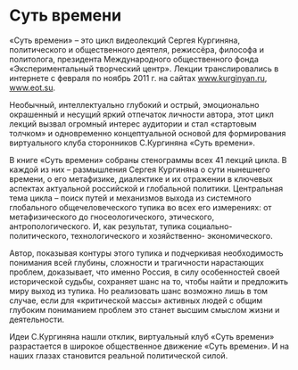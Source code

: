 # Суть времени

«Суть времени» – это цикл видеолекций Сергея Кургиняна, политического и общественного деятеля, режиссёра, философа и политолога, президента Международного общественного фонда «Экспериментальный творческий центр». Лекции транслировались в интернете с февраля по ноябрь 2011 г. на сайтах www.kurginyan.ru, www.eot.su.

Необычный, интеллектуально глубокий и острый, эмоционально окрашенный и несущий яркий отпечаток личности автора, этот цикл лекций вызвал огромный интерес аудитории и стал «стартовым толчком» и одновременно концептуальной основой для формирования виртуального клуба сторонников С.Кургиняна «Суть времени».

В книге «Суть времени» собраны стенограммы всех 41 лекций цикла. В каждой из них – размышления Сергея Кургиняна о сути нынешнего времени, о его метафизике, диалектике и их отражении в ключевых аспектах актуальной российской и глобальной политики. Центральная тема цикла – поиск путей и механизмов выхода из системного глобального общечеловеческого тупика во всех его измерениях: от метафизического до гносеологического, этического, антропологического. И, как результат, тупика социально-политического, технологического и хозяйственно- экономического.

Автор, показывая контуры этого тупика и подчеркивая необходимость понимания всей глубины, сложности и трагичности нарастающих проблем, доказывает, что именно Россия, в силу особенностей своей исторической судьбы, сохраняет шанс на то, чтобы найти и предложить миру выход из тупика. Но реализовать шанс возможно лишь в том случае, если для «критической массы» активных людей с общим глубоким пониманием проблем это станет высшим смыслом жизни и деятельности.

Идеи С.Кургиняна нашли отклик, виртуальный клуб «Суть времени» разрастается в широкое общественное движение «Суть времени». И на наших глазах становится реальной политической силой. 

